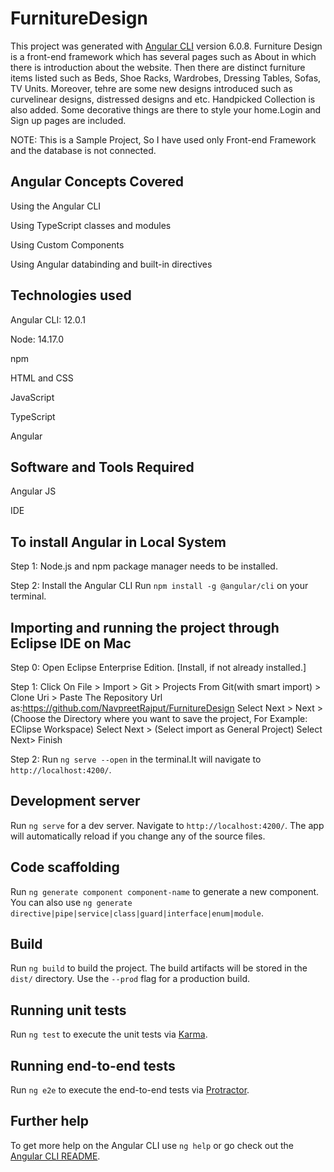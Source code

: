 # FurnitureDesign

This project was generated with [Angular CLI](https://github.com/angular/angular-cli) version 6.0.8.
Furniture Design is a front-end framework which has several pages such as About in which there is introduction about the website. Then there are distinct furniture items listed such as Beds, Shoe Racks, Wardrobes, Dressing Tables, Sofas, TV Units. Moreover, tehre are some new designs introduced such as curvelinear designs, distressed designs and etc. Handpicked Collection is also added. Some decorative things are there to style your home.Login and Sign up pages are included.

NOTE: This is a Sample Project, So I have used only Front-end Framework and the database is not connected.

## Angular Concepts Covered
Using the Angular CLI

Using TypeScript classes and modules

Using Custom Components

Using Angular databinding and built-in directives


## Technologies used
Angular CLI: 12.0.1

Node: 14.17.0

npm

HTML and CSS

JavaScript

TypeScript

Angular

## Software and Tools Required 

Angular JS

IDE

## To install Angular in Local System 
Step 1: Node.js and npm package manager needs to be installed.

Step 2: Install the Angular CLI
Run `npm install -g @angular/cli` on your terminal.

## Importing and running the project through Eclipse IDE on Mac

Step 0: Open Eclipse Enterprise Edition. [Install, if not already installed.]

Step 1: Click On File > Import > Git > Projects From Git(with smart import) > Clone Uri > Paste The Repository Url as:https://github.com/NavpreetRajput/FurnitureDesign Select Next > Next >(Choose the Directory where you want to save the project, For Example: EClipse Workspace) Select Next > (Select import as General Project) Select Next> Finish

Step 2: Run `ng serve --open` in the terminal.It will navigate to `http://localhost:4200/`.


## Development server

Run `ng serve` for a dev server. Navigate to `http://localhost:4200/`. The app will automatically reload if you change any of the source files.

## Code scaffolding

Run `ng generate component component-name` to generate a new component. You can also use `ng generate directive|pipe|service|class|guard|interface|enum|module`.

## Build

Run `ng build` to build the project. The build artifacts will be stored in the `dist/` directory. Use the `--prod` flag for a production build.

## Running unit tests

Run `ng test` to execute the unit tests via [Karma](https://karma-runner.github.io).

## Running end-to-end tests

Run `ng e2e` to execute the end-to-end tests via [Protractor](http://www.protractortest.org/).

## Further help

To get more help on the Angular CLI use `ng help` or go check out the [Angular CLI README](https://github.com/angular/angular-cli/blob/master/README.md).
